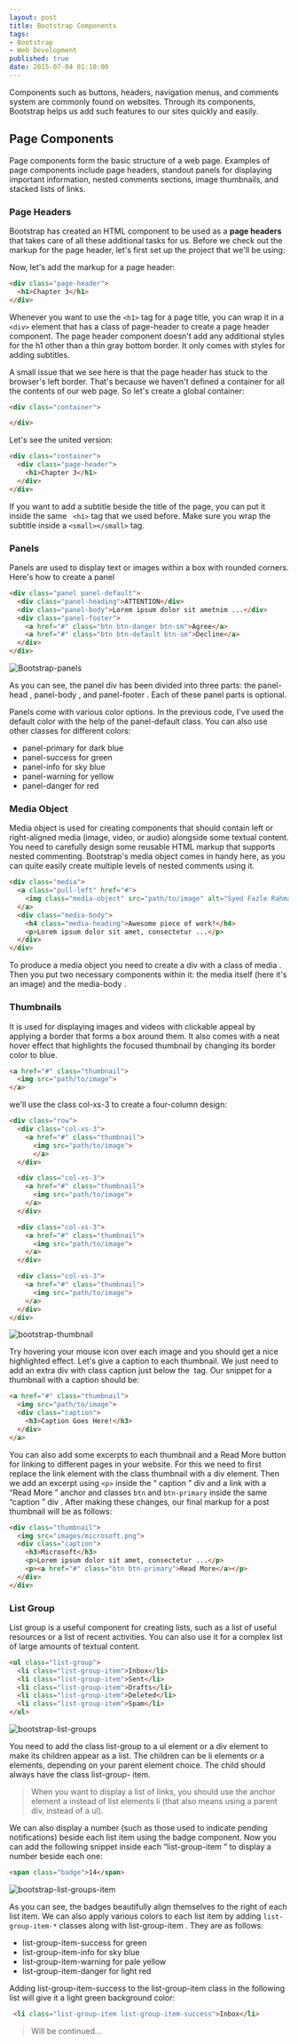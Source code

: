 ```yaml
---
layout: post
title: Bootstrap Components
tags:
- Bootstrap
- Web Development
published: true
date: 2015-07-04 01:10:00
---
```


Components such as buttons, headers, navigation menus, and comments system are commonly found on websites. Through its components, Bootstrap helps us add such features to our sites quickly and easily.

## Page Components
Page components form the basic structure of a web page. Examples of page components include page headers, standout panels for displaying important information, nested comments sections, image thumbnails, and stacked lists of links.

### Page Headers
Bootstrap has created an HTML component to be used as a __page headers__ that takes care of all these additional tasks for us. Before we check out the markup for the page header, let's first set up the project that we'll be using:

Now, let's add the markup for a page header:

```html
<div class="page-header">
  <h1>Chapter 3</h1>
</div>
```

Whenever you want to use the ```<h1>``` tag for a page title, you can wrap it in a ```<div>``` element that has a class of page-header to create a page header component. The page header component doesn't add any additional styles for the h1 other than a thin gray bottom border. It only comes with styles for adding subtitles.

A small issue that we see here is that the page header has stuck to the browser's left border. That's because we haven't defined a container for all the contents of our web page. So let's create a global container:

```html
<div class="container">

</div>
```
Let's see the united version:

```html
<div class="container">
  <div class="page-header">
    <h1>Chapter 3</h1>
  </div>
</div>
```

If you want to add a subtitle beside the title of the page, you can put it inside the same ``` <h1>``` tag that we used before. Make sure you wrap the subtitle inside a ``` <small></small> ``` tag.

### Panels
Panels are used to display text or images within a box with rounded corners. Here's how to create a panel

```html
<div class="panel panel-default">
  <div class="panel-heading">ATTENTION</div>
  <div class="panel-body">Lorem ipsum dolor sit ametnim ...</div>
  <div class="panel-footer">
    <a href="#" class="btn btn-danger btn-sm">Agree</a>
    <a href="#" class="btn btn-default btn-sm">Decline</a>
  </div>
</div>
```

![Bootstrap-panels](http://eneskemalergin.github.io/images/bootstrap_panel.png)

As you can see, the panel div has been divided into three parts: the panel-head , panel-body , and panel-footer . Each of these panel parts is optional.

Panels come with various color options. In the previous code, I've used the default color with the help of the panel-default class. You can also use other classes for different colors:

 - panel-primary for dark blue
 - panel-success for green
 - panel-info for sky blue
 - panel-warning for yellow
 - panel-danger for red

### Media Object
Media object is used for creating components that should contain left or right-aligned media (image, video, or audio) alongside some textual content. You need to carefully design some reusable HTML markup that supports nested commenting. Bootstrap's media object comes in handy here, as you can quite easily create multiple levels of nested comments using it.

```html
<div class="media">
  <a class="pull-left" href="#">
    <img class="media-object" src="path/to/image" alt="Syed Fazle Rahman">
  </a>
  <div class="media-body">
    <h4 class="media-heading">Awesome piece of work!</h4>
    <p>Lorem ipsum dolor sit amet, consectetur ...</p>
  </div>
</div>
```

To produce a media object you need to create a div with a class of media . Then you put two necessary components within it: the media itself (here it's an image) and the media-body .

### Thumbnails
It is used for displaying images and videos with clickable appeal by applying a border that forms a box around them. It also comes with a neat hover effect that highlights the focused thumbnail by changing its border color to blue.

```html
<a href="#" class="thumbnail">
  <img src="path/to/image">
</a>
```

we'll use the class col-xs-3 to create a four-column design:

```html
<div class="row">
  <div class="col-xs-3">
    <a href="#" class="thumbnail">
      <img src="path/to/image">
      </a>
  </div>

  <div class="col-xs-3">
    <a href="#" class="thumbnail">
      <img src="path/to/image">
    </a>
  </div>

  <div class="col-xs-3">
    <a href="#" class="thumbnail">
      <img src="path/to/image">
    </a>
  </div>

  <div class="col-xs-3">
    <a href="#" class="thumbnail">
      <img src="path/to/image">
    </a>
  </div>
</div>
```

![bootstrap-thumbnail](http://eneskemalergin.github.io/images/bootstrap-thumbnail.png)

Try hovering your mouse icon over each image and you should get a nice highlighted effect. Let's give a caption to each thumbnail. We just need to add an extra div with class caption just below the <img> tag. Our snippet for a thumbnail with a caption should be:

```html
<a href="#" class="thumbnail">
  <img src="path/to/image">
  <div class="caption">
    <h3>Caption Goes Here!</h3>
  </div>
</a>
```

You can also add some excerpts to each thumbnail and a Read More button for linking to different pages in your website. For this we need to first replace the link element with the class thumbnail with a div element. Then we add an excerpt using ```<p>``` inside the “ caption ” div and a link with a “Read More ” anchor and classes ```btn``` and ```btn-primary``` inside the same “caption ” div . After making these changes, our final markup for a post thumbnail will be as follows:

```html
<div class="thumbnail">
  <img src="images/microsoft.png">
  <div class="caption">
    <h3>Microsoft</h3>
    <p>Lorem ipsum dolor sit amet, consectetur ...</p>
    <p><a href="#" class="btn btn-primary">Read More</a></p>
  </div>
</div>
```

### List Group
List group is a useful component for creating lists, such as a list of useful resources or a list of recent activities. You can also use it for a complex list of large amounts of textual content.

```html
<ul class="list-group">
  <li class="list-group-item">Inbox</li>
  <li class="list-group-item">Sent</li>
  <li class="list-group-item">Drafts</li>
  <li class="list-group-item">Deleted</li>
  <li class="list-group-item">Spam</li>
</ul>
```

![bootstrap-list-groups](http://eneskemalergin.github.io/images/bootstrap-list-groups.png)

You need to add the class list-group to a ul element or a div element to make its children appear as a list. The children can be li elements or a elements, depending on your parent element choice. The child should always have the class list-group- item.

 > When you want to display a list of links, you should use the anchor element a
instead of list elements li (that also means using a parent div, instead of a ul).

We can also display a number (such as those used to indicate pending notifications) beside each list item using the badge component. Now you can add the following snippet inside each “list-group-item ” to display a number beside each one:

```html
<span class="badge">14</span>
```

![bootstrap-list-groups-item](http://eneskemalergin.github.io/images/bootstrap-list-groups-item.png)

As you can see, the badges beautifully align themselves to the right of each list item. We can also apply various colors to each list item by adding ```list-group-item-*``` classes along with list-group-item . They are as follows:

 - list-group-item-success for green
 - list-group-item-info for sky blue
 - list-group-item-warning for pale yellow
 - list-group-item-danger for light red

Adding list-group-item-success to the list-group-item class in the following list will give it a light green background color:

```html
 <li class="list-group-item list-group-item-success">Inbox</li>
```

> Will be continued...

